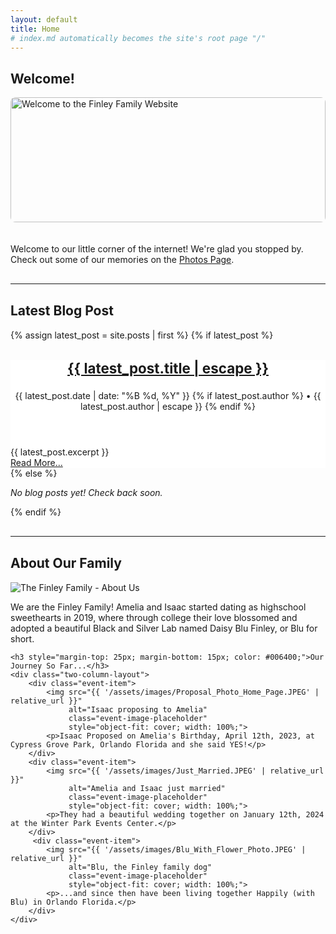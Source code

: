 ```yaml
---
layout: default
title: Home
# index.md automatically becomes the site's root page "/"
---
```


<div class="welcome-section">
    <h2>Welcome!</h2>
    <img src="{{ '/assets/images/family_photo_placeholder.JPEG' | relative_url }}" 
         alt="Welcome to the Finley Family Website" 
         class="event-image-placeholder" 
         style="width: 100%; height: 200px; object-fit: cover; margin-bottom: 20px; border-radius: 8px;">
    <p>Welcome to our little corner of the internet! We're glad you stopped by. Check out some of our memories on the <a href="{{ '/photos/' | relative_url }}">Photos Page</a>.</p>
</div>

<hr style="margin: 30px 0;">

<div class="latest-post-section">
    <h2>Latest Blog Post</h2>
    {% assign latest_post = site.posts | first %}
    {% if latest_post %}
      <article class="post-preview-item event-item" style="flex: 1 1 100%; background-color: #fff; border: none; padding: 0;">
          <header>
              <h3 class="post-preview-title" style="font-size: 1.6em;">
                <a href="{{ latest_post.url | relative_url }}">{{ latest_post.title | escape }}</a>
              </h3>
              <p class="post-meta">
                <time datetime="{{ latest_post.date | date_to_xmlschema }}">{{ latest_post.date | date: "%B %d, %Y" }}</time>
                {% if latest_post.author %}
                  • <span class="post-author">{{ latest_post.author | escape }}</span>
                {% endif %}
              </p>
          </header>
          <div class="post-excerpt">
            {{ latest_post.excerpt }}
          </div>
          <footer class="post-read-more">
             <a href="{{ latest_post.url | relative_url }}" class="read-more-btn">Read More...</a>
          </footer>
        </article>
    {% else %}
      <p><em>No blog posts yet! Check back soon.</em></p>
    {% endif %}
</div>

<hr style="margin: 30px 0;">

<div class="about-section">
    <h2>About Our Family</h2>
    <img src="{{ '/assets/images/About_Us.jpg' | relative_url }}" 
         alt="The Finley Family - About Us" 
         class="about-image-placeholder"
         style="object-fit: cover;">
    <p>We are the Finley Family! Amelia and Isaac started dating as highschool sweethearts in 2019, where through college their love blossomed and adopted a beautiful Black and Silver Lab named Daisy Blu Finley, or Blu for short.</p>
    <div style="clear:both;"></div> 

    <h3 style="margin-top: 25px; margin-bottom: 15px; color: #006400;">Our Journey So Far...</h3>
    <div class="two-column-layout">
        <div class="event-item">
            <img src="{{ '/assets/images/Proposal_Photo_Home_Page.JPEG' | relative_url }}" 
                 alt="Isaac proposing to Amelia" 
                 class="event-image-placeholder"
                 style="object-fit: cover; width: 100%;">
            <p>Isaac Proposed on Amelia's Birthday, April 12th, 2023, at Cypress Grove Park, Orlando Florida and she said YES!</p>
        </div>
        <div class="event-item">
            <img src="{{ '/assets/images/Just_Married.JPEG' | relative_url }}" 
                 alt="Amelia and Isaac just married" 
                 class="event-image-placeholder"
                 style="object-fit: cover; width: 100%;">
            <p>They had a beautiful wedding together on January 12th, 2024 at the Winter Park Events Center.</p>
        </div>
         <div class="event-item">
            <img src="{{ '/assets/images/Blu_With_Flower_Photo.JPEG' | relative_url }}" 
                 alt="Blu, the Finley family dog" 
                 class="event-image-placeholder"
                 style="object-fit: cover; width: 100%;">
            <p>...and since then have been living together Happily (with Blu) in Orlando Florida.</p>
        </div>
    </div>
</div>
